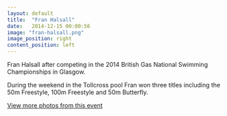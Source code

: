 ```yaml
---
layout: default
title:  "Fran Halsall"
date:   2014-12-15 00:00:56
image: "fran-halsall.png"
image_position: right
content_position: left
---
```


Fran Halsall after competing in the 2014 British Gas National Swimming Championships in Glasgow.

During the weekend in the Tollcross pool Fran won three titles including the 50m Freestyle, 100m Freestyle and 50m Butterfly.

[View more photos from this event](http://www.adamoliverphotography.com/collection/index/95)
